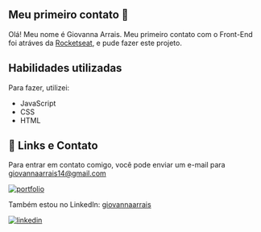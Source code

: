 ## Meu primeiro contato 🚀

Olá! Meu nome é Giovanna Arrais. Meu primeiro contato com o Front-End foi atráves da [Rocketseat](https://app.rocketseat.com.br/?utm_source=google&utm_medium=cpc&utm_campaign=lead&utm_term=perpetuo&utm_content=institucional-lead-home-texto-lead-brandkws-none-none-institucional-none-none-br-google&logout=true&to=%2F), e pude fazer este projeto.


## Habilidades utilizadas
Para fazer, utilizei:
- JavaScript
- CSS
- HTML


## 🔗 Links e Contato
Para entrar em contato comigo, você pode enviar um e-mail para giovannaarrais14@gmail.com

[![portfolio](https://img.shields.io/badge/my_portfolio-000?style=for-the-badge&logo=ko-fi&logoColor=white)](https://giovannaarrais.github.io/portfolio-2.0/)

Também estou no LinkedIn: [giovannaarrais](https://www.linkedin.com/in/giovannaarrais/)

[![linkedin](https://img.shields.io/badge/linkedin-0A66C2?style=for-the-badge&logo=linkedin&logoColor=white)](https://www.linkedin.com/in/giovannaarrais/)
